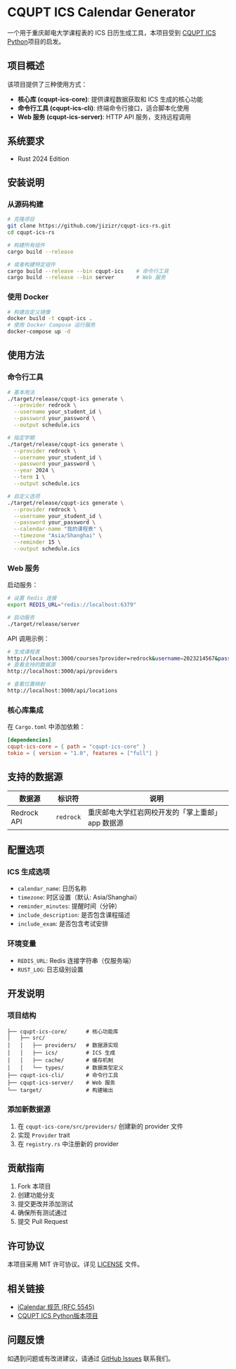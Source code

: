 # CQUPT ICS Calendar Generator

一个用于重庆邮电大学课程表的 ICS 日历生成工具，本项目受到 [CQUPT ICS Python](https://github.com/qwqVictor/CQUPT-ics)项目的启发。

## 项目概述

该项目提供了三种使用方式：
- **核心库 (cqupt-ics-core)**: 提供课程数据获取和 ICS 生成的核心功能
- **命令行工具 (cqupt-ics-cli)**: 终端命令行接口，适合脚本化使用
- **Web 服务 (cqupt-ics-server)**: HTTP API 服务，支持远程调用

## 系统要求

- Rust 2024 Edition

## 安装说明

### 从源码构建

```bash
# 克隆项目
git clone https://github.com/jizizr/cqupt-ics-rs.git
cd cqupt-ics-rs

# 构建所有组件
cargo build --release

# 或者构建特定组件
cargo build --release --bin cqupt-ics    # 命令行工具
cargo build --release --bin server       # Web 服务
```

### 使用 Docker

```bash
# 构建自定义镜像
docker build -t cqupt-ics .
# 使用 Docker Compose 运行服务
docker-compose up -d
```

## 使用方法

### 命令行工具

```bash
# 基本用法
./target/release/cqupt-ics generate \
  --provider redrock \
  --username your_student_id \
  --password your_password \
  --output schedule.ics

# 指定学期
./target/release/cqupt-ics generate \
  --provider redrock \
  --username your_student_id \
  --password your_password \
  --year 2024 \
  --term 1 \
  --output schedule.ics

# 自定义选项
./target/release/cqupt-ics generate \
  --provider redrock \
  --username your_student_id \
  --password your_password \
  --calendar-name "我的课程表" \
  --timezone "Asia/Shanghai" \
  --reminder 15 \
  --output schedule.ics
```

### Web 服务

启动服务：

```bash
# 设置 Redis 连接
export REDIS_URL="redis://localhost:6379"

# 启动服务
./target/release/server
```

API 调用示例：

```bash
# 生成课程表
http://localhost:3000/courses?provider=redrock&username=2023214567&password=684104
# 查看支持的数据源
http://localhost:3000/api/providers

# 查看位置映射
http://localhost:3000/api/locations
```

### 核心库集成

在 `Cargo.toml` 中添加依赖：

```toml
[dependencies]
cqupt-ics-core = { path = "cqupt-ics-core" }
tokio = { version = "1.0", features = ["full"] }
```

## 支持的数据源

| 数据源      | 标识符    | 说明                                             |
| ----------- | --------- | ------------------------------------------------ |
| Redrock API | `redrock` | 重庆邮电大学红岩网校开发的「掌上重邮」app 数据源 |

## 配置选项

### ICS 生成选项

- `calendar_name`: 日历名称
- `timezone`: 时区设置（默认: Asia/Shanghai）
- `reminder_minutes`: 提醒时间（分钟）
- `include_description`: 是否包含课程描述
- `include_exam`: 是否包含考试安排

### 环境变量

- `REDIS_URL`: Redis 连接字符串（仅服务端）
- `RUST_LOG`: 日志级别设置

## 开发说明

### 项目结构

```
├── cqupt-ics-core/      # 核心功能库
│   ├── src/
│   │   ├── providers/   # 数据源实现
│   │   ├── ics/         # ICS 生成
│   │   ├── cache/       # 缓存机制
│   │   └── types/       # 数据类型定义
├── cqupt-ics-cli/       # 命令行工具
├── cqupt-ics-server/    # Web 服务
└── target/              # 构建输出
```

### 添加新数据源

1. 在 `cqupt-ics-core/src/providers/` 创建新的 provider 文件
2. 实现 `Provider` trait
3. 在 `registry.rs` 中注册新的 provider

## 贡献指南

1. Fork 本项目
2. 创建功能分支
3. 提交更改并添加测试
4. 确保所有测试通过
5. 提交 Pull Request

## 许可协议

本项目采用 MIT 许可协议。详见 [LICENSE](LICENSE) 文件。

## 相关链接
- [iCalendar 规范 (RFC 5545)](https://tools.ietf.org/html/rfc5545)
- [CQUPT ICS Python版本项目](https://github.com/qwqVictor/CQUPT-ics)

## 问题反馈

如遇到问题或有改进建议，请通过 [GitHub Issues](https://github.com/jizizr/cqupt-ics-rs/issues) 联系我们。